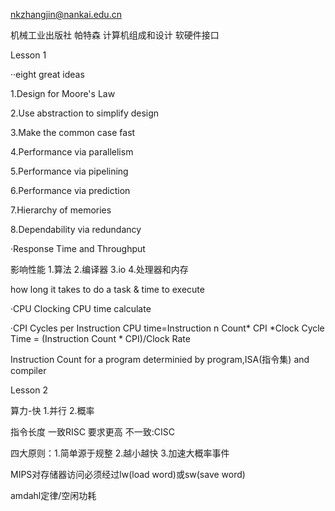 nkzhangjin@nankai.edu.cn

机械工业出版社 帕特森 计算机组成和设计 软硬件接口



Lesson 1

··eight great ideas

1.Design for Moore's Law

2.Use abstraction to simplify design

3.Make the common case fast

4.Performance via parallelism

5.Performance via pipelining

6.Performance via prediction

7.Hierarchy of memories

8.Dependability via redundancy

·Response Time and Throughput

影响性能 1.算法 2.编译器 3.io 4.处理器和内存

how long it takes to do a task & time to execute

·CPU Clocking  CPU time calculate

·CPI  Cycles per Instruction CPU time=Instruction n Count* CPI *Clock Cycle Time = (Instruction Count * CPI)/Clock Rate

Instruction Count for a program determinied by program,ISA(指令集) and compiler



Lesson 2

算力-快 1.并行 2.概率

指令长度 一致RISC 要求更高 不一致:CISC

四大原则：1.简单源于规整    2.越小越快  3.加速大概率事件

MIPS对存储器访问必须经过lw(load word)或sw(save word)

amdahl定律/空闲功耗